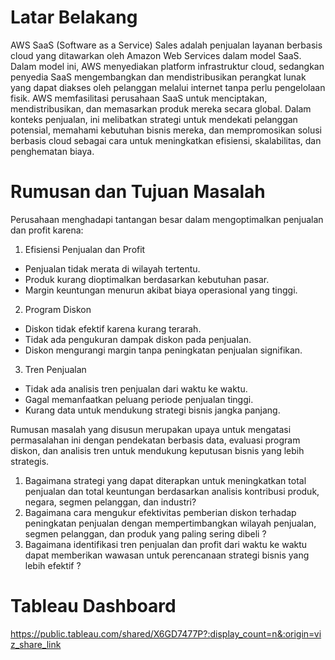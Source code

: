# **Latar Belakang**
AWS SaaS (Software as a Service) Sales adalah penjualan layanan berbasis cloud yang ditawarkan oleh Amazon Web Services dalam model SaaS. Dalam model ini, AWS menyediakan platform infrastruktur cloud, sedangkan penyedia SaaS mengembangkan dan mendistribusikan perangkat lunak yang dapat diakses oleh pelanggan melalui internet tanpa perlu pengelolaan fisik.
AWS memfasilitasi perusahaan SaaS untuk menciptakan, mendistribusikan, dan memasarkan produk mereka secara global. Dalam konteks penjualan, ini melibatkan strategi untuk mendekati pelanggan potensial, memahami kebutuhan bisnis mereka, dan mempromosikan solusi berbasis cloud sebagai cara untuk meningkatkan efisiensi, skalabilitas, dan penghematan biaya.

# **Rumusan dan Tujuan Masalah**
Perusahaan menghadapi tantangan besar dalam mengoptimalkan penjualan dan profit karena:
1. Efisiensi Penjualan dan Profit
- Penjualan tidak merata di wilayah tertentu.
- Produk kurang dioptimalkan berdasarkan kebutuhan pasar.
- Margin keuntungan menurun akibat biaya operasional yang tinggi.

2. Program Diskon
- Diskon tidak efektif karena kurang terarah.
- Tidak ada pengukuran dampak diskon pada penjualan.
- Diskon mengurangi margin tanpa peningkatan penjualan signifikan.

3. Tren Penjualan
- Tidak ada analisis tren penjualan dari waktu ke waktu.
- Gagal memanfaatkan peluang periode penjualan tinggi.
- Kurang data untuk mendukung strategi bisnis jangka panjang.

Rumusan masalah yang disusun merupakan upaya untuk mengatasi permasalahan ini dengan pendekatan berbasis data, evaluasi program diskon, dan analisis tren untuk mendukung keputusan bisnis yang lebih strategis.

1. Bagaimana strategi yang dapat diterapkan untuk meningkatkan total penjualan dan total keuntungan berdasarkan analisis kontribusi produk, negara, segmen pelanggan, dan industri?
3. Bagaimana cara mengukur efektivitas pemberian diskon terhadap peningkatan penjualan dengan mempertimbangkan wilayah penjualan, segmen pelanggan, dan produk yang paling sering dibeli ?
4. Bagaimana identifikasi tren penjualan dan profit dari waktu ke waktu dapat memberikan wawasan untuk perencanaan strategi bisnis yang lebih efektif ?

# **Tableau Dashboard**
https://public.tableau.com/shared/X6GD7477P?:display_count=n&:origin=viz_share_link

